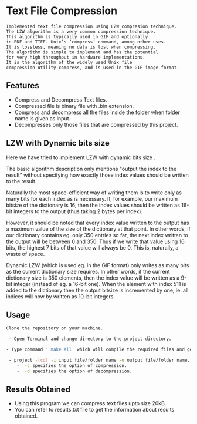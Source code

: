 # Text File Compression

    Implemented text file compression using LZW compresion technique.
    The LZW algorithm is a very common compression technique.
    This algorithm is typically used in GIF and optionally 
    in PDF and TIFF. Unix’s ‘compress’ command, among other uses.
    It is lossless, meaning no data is lost when compressing. 
    The algorithm is simple to implement and has the potential 
    for very high throughput in hardware implementations. 
    It is the algorithm of the widely used Unix file 
    compression utility compress, and is used in the GIF image format.

    


## Features
   - Compress and Decompress Text files.
   - Compressed file is binary file with .bin extension.
   - Compress and decompress all the files inside the folder when folder name is given as input.
   - Decompresses only those files that are compressed by this project.
   
   



 
  
## LZW with Dynamic bits size

Here we have tried to implement LZW with dynamic bits size .

The basic algorithm description only mentions "output the index to the result" without specifying how exactly those index values should be written to the result.

Naturally the most space-efficient way of writing them is to write only as many bits for each index as is necessary. If, for example, our maximum bitsize of the dictionary is 16, then the index values should be written as 16-bit integers to the output (thus taking 2 bytes per index).

However, it should be noted that every index value written to the output has a maximum value of the size of the dictionary at that point. In other words, if our dictionary contains eg. only 350 entries so far, the next index written to the output will be between 0 and 350. Thus if we write that value using 16 bits, the highest 7 bits of that value will always be 0. This is, naturally, a waste of space.

Dynamic LZW (which is used eg. in the GIF format) only writes as many bits as the current dictionary size requires. In other words, if the current dictionary size is 350 elements, then the index value will be written as a 9-bit integer (instead of eg. a 16-bit one). When the element with index 511 is added to the dictionary then the output bitsize is incremented by one, ie. all indices will now by written as 10-bit integers.




## Usage
```sh
Clone the repository on your machine. 
```
```sh
 - Open Terminal and change directory to the project directory.
```
```sh
- Type command ' make all' which will compile the required files and generate executable file.
```
```sh
 - project -[cd] -i input file/folder name -o output file/folder name.
    -  -c specifies the option of compression.
    -  -d specifies the option of decompression.
```
  
## Results Obtained

- Using this program we can compress text files upto size 20kB.
- You can refer to results.txt file to get the information about results obtained.

  
